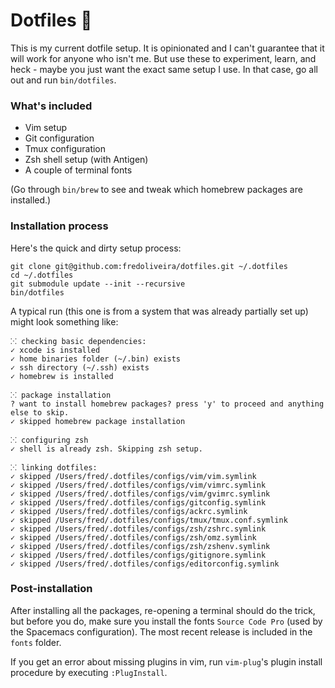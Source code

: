 # Dotfiles 👋

This is my current dotfile setup. It is opinionated and I can't guarantee
that it will work for anyone who isn't me. But use these to experiment,
learn, and heck - maybe you just want the exact same setup I use. In that
case, go all out and run `bin/dotfiles`.

### What's included

* Vim setup
* Git configuration
* Tmux configuration
* Zsh shell setup (with Antigen)
* A couple of terminal fonts

(Go through `bin/brew` to see and tweak which homebrew packages are installed.)

### Installation process

Here's the quick and dirty setup process:

```
git clone git@github.com:fredoliveira/dotfiles.git ~/.dotfiles
cd ~/.dotfiles
git submodule update --init --recursive
bin/dotfiles
```

A typical run (this one is from a system that was already partially set up) might look something like:

```
⁙ checking basic dependencies:
✓ xcode is installed
✓ home binaries folder (~/.bin) exists
✓ ssh directory (~/.ssh) exists
✓ homebrew is installed

⁙ package installation
? want to install homebrew packages? press 'y' to proceed and anything else to skip.
✓ skipped homebrew package installation

⁙ configuring zsh
✓ shell is already zsh. Skipping zsh setup.

⁙ linking dotfiles:
✓ skipped /Users/fred/.dotfiles/configs/vim/vim.symlink
✓ skipped /Users/fred/.dotfiles/configs/vim/vimrc.symlink
✓ skipped /Users/fred/.dotfiles/configs/vim/gvimrc.symlink
✓ skipped /Users/fred/.dotfiles/configs/gitconfig.symlink
✓ skipped /Users/fred/.dotfiles/configs/ackrc.symlink
✓ skipped /Users/fred/.dotfiles/configs/tmux/tmux.conf.symlink
✓ skipped /Users/fred/.dotfiles/configs/zsh/zshrc.symlink
✓ skipped /Users/fred/.dotfiles/configs/zsh/omz.symlink
✓ skipped /Users/fred/.dotfiles/configs/zsh/zshenv.symlink
✓ skipped /Users/fred/.dotfiles/configs/gitignore.symlink
✓ skipped /Users/fred/.dotfiles/configs/editorconfig.symlink
```

### Post-installation

After installing all the packages, re-opening a terminal should do the trick, but before you do, make sure you install the fonts `Source Code Pro` (used by the Spacemacs configuration). The most recent release is included in the `fonts` folder.

If you get an error about missing plugins in vim, run `vim-plug`'s plugin install procedure by executing `:PlugInstall`.
